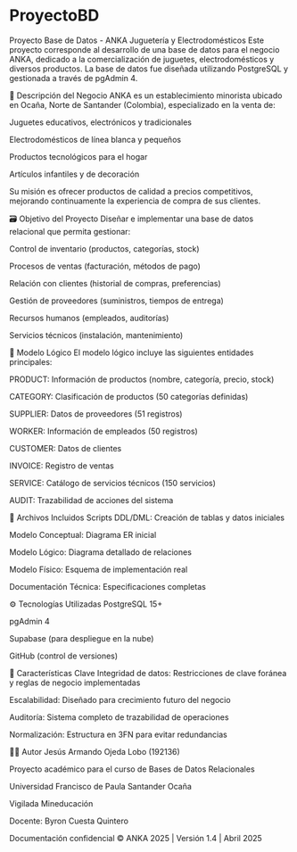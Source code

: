 # ProyectoBD
Proyecto Base de Datos - ANKA Juguetería y Electrodomésticos
Este proyecto corresponde al desarrollo de una base de datos para el negocio ANKA, dedicado a la comercialización de juguetes, electrodomésticos y diversos productos. La base de datos fue diseñada utilizando PostgreSQL y gestionada a través de pgAdmin 4.

🏢 Descripción del Negocio
ANKA es un establecimiento minorista ubicado en Ocaña, Norte de Santander (Colombia), especializado en la venta de:

Juguetes educativos, electrónicos y tradicionales

Electrodomésticos de línea blanca y pequeños

Productos tecnológicos para el hogar

Artículos infantiles y de decoración

Su misión es ofrecer productos de calidad a precios competitivos, mejorando continuamente la experiencia de compra de sus clientes.

🗃️ Objetivo del Proyecto
Diseñar e implementar una base de datos relacional que permita gestionar:

Control de inventario (productos, categorías, stock)

Procesos de ventas (facturación, métodos de pago)

Relación con clientes (historial de compras, preferencias)

Gestión de proveedores (suministros, tiempos de entrega)

Recursos humanos (empleados, auditorías)

Servicios técnicos (instalación, mantenimiento)

🧩 Modelo Lógico
El modelo lógico incluye las siguientes entidades principales:

PRODUCT: Información de productos (nombre, categoría, precio, stock)

CATEGORY: Clasificación de productos (50 categorías definidas)

SUPPLIER: Datos de proveedores (51 registros)

WORKER: Información de empleados (50 registros)

CUSTOMER: Datos de clientes

INVOICE: Registro de ventas

SERVICE: Catálogo de servicios técnicos (150 servicios)

AUDIT: Trazabilidad de acciones del sistema

📂 Archivos Incluidos
Scripts DDL/DML: Creación de tablas y datos iniciales

Modelo Conceptual: Diagrama ER inicial

Modelo Lógico: Diagrama detallado de relaciones

Modelo Físico: Esquema de implementación real

Documentación Técnica: Especificaciones completas

⚙️ Tecnologías Utilizadas
PostgreSQL 15+

pgAdmin 4

Supabase (para despliegue en la nube)

GitHub (control de versiones)

📌 Características Clave
Integridad de datos: Restricciones de clave foránea y reglas de negocio implementadas

Escalabilidad: Diseñado para crecimiento futuro del negocio

Auditoría: Sistema completo de trazabilidad de operaciones

Normalización: Estructura en 3FN para evitar redundancias

👨‍💻 Autor
Jesús Armando Ojeda Lobo (192136)

Proyecto académico para el curso de Bases de Datos Relacionales

Universidad Francisco de Paula Santander Ocaña

Vigilada Mineducación

Docente: Byron Cuesta Quintero

Documentación confidencial © ANKA 2025 | Versión 1.4 | Abril 2025

